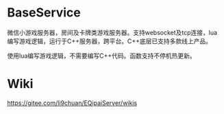 # BaseService
微信小游戏服务器，房间及卡牌类游戏服务器。支持websocket及tcp连接，lua编写游戏逻辑，运行于C++服务器，跨平台。C++底层已支持多款线上产品。

使用lua编写游戏逻辑，不需要编写C++代码。函数支持不停机热更新。

# Wiki

https://gitee.com/li9chuan/EQipaiServer/wikis



